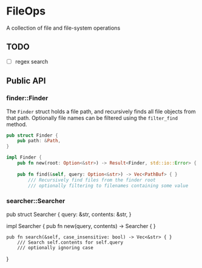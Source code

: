 # FileOps
A collection of file and file-system operations

## TODO
 - [ ] regex search

## Public API
### finder::Finder
The `Finder` struct holds a file path, and recursively finds all file objects from that path. Optionally file names can be filtered using the `filter_find` method.

```rust
pub struct Finder { 
    pub path: &Path,
}

impl Finder {
    pub fn new(root: Option<&str>) -> Result<Finder, std::io::Error> { }
    
    pub fn find(&self, query: Option<&str>) -> Vec<PathBuf> { }
        /// Recursively find files from the finder root
        /// optionally filtering to filenames containing some value
```

### searcher::Searcher
pub struct Searcher {
    query: &str,
    contents: &str,
}

impl Searcher {
    pub fn new(query, contents) -> Searcher { }

    pub fn search(&self, case_insensitive: bool) -> Vec<&str> { }
        /// Search self.contents for self.query
        /// optionally ignoring case
}
